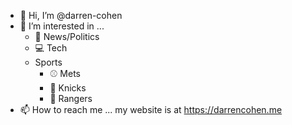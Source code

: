 - 👋 Hi, I’m @darren-cohen
- 👀 I’m interested in ...
  - 📰 News/Politics
  - 💻 Tech
  - Sports
    - ⚾️ Mets
    - 🏀 Knicks
    - 🏒 Rangers
- 📫 How to reach me ... my website is at https://darrencohen.me

<!---
darren-cohen/darren-cohen is a ✨ special ✨ repository because its `README.md` (this file) appears on your GitHub profile.
You can click the Preview link to take a look at your changes.
--->
